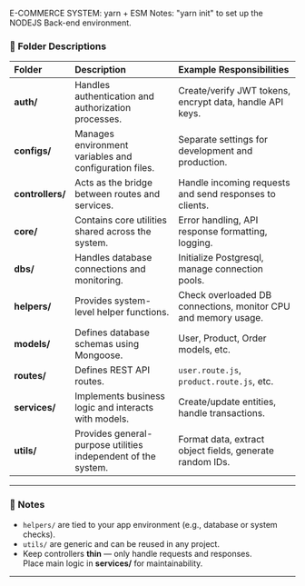 E-COMMERCE SYSTEM: yarn + ESM
Notes: "yarn init" to set up the NODEJS Back-end environment.


### 🧩 Folder Descriptions

| Folder | Description | Example Responsibilities |
|:--------|:-------------|:--------------------------|
| **auth/** | Handles authentication and authorization processes. | Create/verify JWT tokens, encrypt data, handle API keys. |
| **configs/** | Manages environment variables and configuration files. | Separate settings for development and production. |
| **controllers/** | Acts as the bridge between routes and services. | Handle incoming requests and send responses to clients. |
| **core/** | Contains core utilities shared across the system. | Error handling, API response formatting, logging. |
| **dbs/** | Handles database connections and monitoring. | Initialize Postgresql, manage connection pools. |
| **helpers/** | Provides system-level helper functions. | Check overloaded DB connections, monitor CPU and memory usage. |
| **models/** | Defines database schemas using Mongoose. | User, Product, Order models, etc. |
| **routes/** | Defines REST API routes. | `user.route.js`, `product.route.js`, etc. |
| **services/** | Implements business logic and interacts with models. | Create/update entities, handle transactions. |
| **utils/** | Provides general-purpose utilities independent of the system. | Format data, extract object fields, generate random IDs. |

---

### 🧠 Notes

- `helpers/` are tied to your app environment (e.g., database or system checks).  
- `utils/` are generic and can be reused in any project.  
- Keep controllers **thin** — only handle requests and responses.  
  Place main logic in **services/** for maintainability.

---

